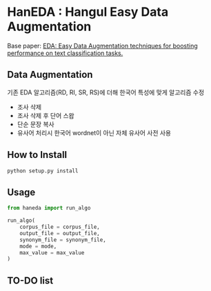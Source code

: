 # HanEDA : Hangul Easy Data Augmentation
</h1>

Base paper: [EDA: Easy Data Augmentation techniques for boosting performance on text classification tasks.](https://arxiv.org/abs/1901.11196)

  
## Data Augmentation
기존 EDA 알고리즘(RD, RI, SR, RS)에 더해 한국어 특성에 맞게 알고리즘 수정
  - 조사 삭제
  - 조사 삭제 후 단어 스왑
  - 단순 문장 복사
  - 유사어 처리시 한국어 wordnet이 아닌 자체 유사어 사전 사용


## How to Install
```bash
python setup.py install
```

## Usage
```python
from haneda import run_algo

run_algo(
    corpus_file = corpus_file,
    output_file = output_file,
    synonym_file = synonym_file,
    mode = mode,
    max_value = max_value
)

```

## TO-DO list